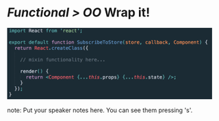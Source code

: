 # <em class="highlight">Functional > OO</em> Wrap it!

<img src="img/mixin-6.png" width="95%">

note:
    Put your speaker notes here.
    You can see them pressing 's'.
